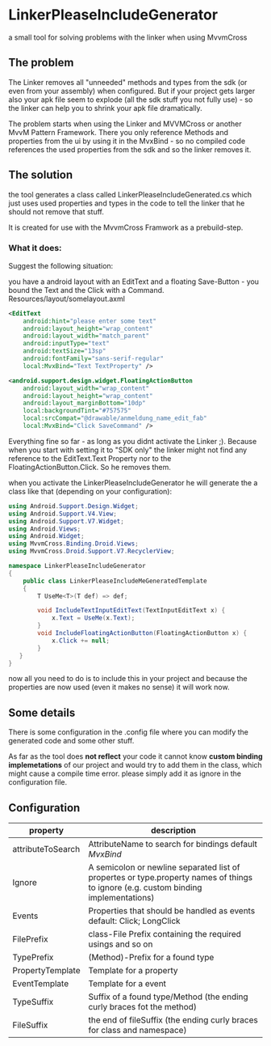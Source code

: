 # LinkerPleaseIncludeGenerator

a small tool for solving problems with the linker when using MvvmCross

## The problem

The Linker removes all "unneeded" methods and types from the sdk (or even from your assembly) when configured.
But if your project gets larger also your apk file seem to explode (all the sdk stuff you not fully use) - so the linker can help you to shrink your apk file dramatically.

The problem starts when using the Linker and MVVMCross or another MvvM Pattern Framework.
There you only reference Methods and properties from the ui by using it in the MvxBind - so no compiled code references the used properties from the sdk and so the linker removes it.


## The solution

the tool generates a class called LinkerPleaseIncludeGenerated.cs which just uses used properties and types in the code to tell the linker that he should not remove that stuff.

It is created for use with the MvvmCross Framwork as a prebuild-step.

### What it does:

Suggest the following situation:

you have a android layout with an EditText and a floating Save-Button - you bound the Text and the Click with a Command.
Resources/layout/somelayout.axml
```xml
<EditText
    android:hint="please enter some text"
    android:layout_height="wrap_content"
    android:layout_width="match_parent"
    android:inputType="text"
    android:textSize="13sp"
    android:fontFamily="sans-serif-regular"
    local:MvxBind="Text TextProperty" />

<android.support.design.widget.FloatingActionButton
    android:layout_width="wrap_content"
    android:layout_height="wrap_content"
    android:layout_marginBottom="10dp"
    local:backgroundTint="#757575"
    local:srcCompat="@drawable/anmeldung_name_edit_fab"
    local:MvxBind="Click SaveCommand" />
``` 

Everything fine so far - as long as you didnt activate the Linker ;).
Because when you start with setting it to "SDK only" the linker might not find any reference to the EditText.Text Property nor to the 
FloatingActionButton.Click. So he removes them.

when you activate the LinkerPleaseIncludeGenerator he will generate the a class like that (depending on your configuration):

```csharp
using Android.Support.Design.Widget;
using Android.Support.V4.View;
using Android.Support.V7.Widget;
using Android.Views;
using Android.Widget;
using MvvmCross.Binding.Droid.Views;
using MvvmCross.Droid.Support.V7.RecyclerView;

namespace LinkerPleaseIncludeGenerator
{
    public class LinkerPleaseIncludeMeGeneratedTemplate
    {
        T UseMe<T>(T def) => def;

        void IncludeTextInputEditText(TextInputEditText x) {
            x.Text = UseMe(x.Text);
        }
        void IncludeFloatingActionButton(FloatingActionButton x) {
            x.Click += null;
        }
   }
}
```

now all you need to do is to include this in your project and because the properties are now used (even it makes no sense) it will work now.

## Some details

There is some configuration in the .config file where you can modify the generated code and some other stuff.

As far as the tool does **not reflect** your code it cannot know **custom binding implemetations** of our project and would try to add them in the class, which might cause a compile time error.
please simply add it as ignore in the configuration file.

## Configuration

| property | description |
| --- | --- |
| attributeToSearch | AttributeName to search for bindings default *MvxBind*
| Ignore | A semicolon or newline separated list of propertes or type.property names of things to ignore (e.g. custom binding implementations)
| Events | Properties that should be handled as events default: Click; LongClick
| FilePrefix | class-File Prefix containing the required usings and so on
| TypePrefix | (Method)-Prefix for a found type 
| PropertyTemplate | Template for a property
| EventTemplate | Template for a event
| TypeSuffix | Suffix of a found type/Method (the ending curly braces fot the method)
| FileSuffix | the end of fileSuffix (the ending curly braces for class and namespace)




